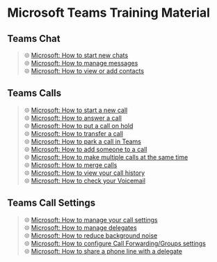 # Microsoft Teams Training Material

## Teams Chat
> 🌐 [Microsoft: How to start new chats](https://support.microsoft.com/en-us/office/start-and-pin-chats-a864b052-5e4b-4ccf-b046-2e26f40e21b5)\
> 🌐 [Microsoft: How to manage messages](https://support.microsoft.com/en-us/office/hide-chats-delete-messages-10e105ed-0c22-4d94-b7b6-d543a27c472b)\
> 🌐 [Microsoft: How to view or add contacts](https://support.microsoft.com/en-us/office/view-or-add-contacts-in-teams-4828b70a-0194-4272-9895-cfa9468273cf)

## Teams Calls
> 🌐 [Microsoft: How to start a new call](https://support.microsoft.com/en-us/office/make-calls-0a27994b-4d5d-4ac1-a40d-83b72edca946)\
> 🌐 [Microsoft: How to answer a call](https://support.microsoft.com/en-us/office/answer-a-call-in-teams-780c6946-2061-4efc-82c3-336aabfc7da0)\
> 🌐 [Microsoft: How to put a call on hold](https://support.microsoft.com/en-us/office/put-a-call-on-hold-in-teams-c824515c-77d9-46d1-bd0e-5d760c69f517)\
> 🌐 [Microsoft: How to transfer a call](https://support.microsoft.com/en-us/office/transfer-a-call-in-teams-b7f40f14-e083-46b9-b739-68038c8f73a0)\
> 🌐 [Microsoft: How to park a call in Teams](https://support.microsoft.com/en-us/office/park-a-call-in-teams-8538c063-d676-4e9a-8045-fc3b7299bb2f)\
> 🌐 [Microsoft: How to add someone to a call](https://support.microsoft.com/en-us/office/add-someone-to-a-call-in-teams-267fb0c9-275a-4047-8412-7b2654dc29c3)\
> 🌐 [Microsoft: How to make multiple calls at the same time](https://support.microsoft.com/en-us/office/make-multiple-calls-at-the-same-time-in-teams-f925b2ad-6a9c-4f3b-a305-37e1494f30a5)\
> 🌐 [Microsoft: How to merge calls](https://support.microsoft.com/en-us/office/merge-calls-in-teams-15fd64cf-1500-4143-b199-1bbda98fd695)\
> 🌐 [Microsoft: How to view your call history](https://support.microsoft.com/en-us/office/view-your-call-history-in-teams-6457f0cb-4af6-46a0-936d-349e262e7355)\
> 🌐 [Microsoft: How to check your Voicemail](https://support.microsoft.com/en-us/office/check-your-voicemail-in-teams-f8d568ce-7329-4fe2-a6a2-325ec2e2b419)

## Teams Call Settings
> 🌐 [Microsoft: How to manage your call settings](https://support.microsoft.com/en-us/office/manage-your-call-settings-in-teams-456cb611-3477-496f-b31a-6ab752a7595f)\
> 🌐 [Microsoft: How to manage delegates](https://support.microsoft.com/en-us/office/set-up-a-delegate-to-take-your-calls-75e8c522-dde0-45b3-8fd1-8341f19740f9)\
> 🌐 [Microsoft: How to reduce background noise](https://support.microsoft.com/en-us/office/reduce-background-noise-in-teams-meetings-1a9c6819-137d-4b3b-a1c8-4ab20b234c0d)\
> 🌐 [Microsoft: How to configure Call Forwarding/Groups settings](https://support.microsoft.com/en-us/office/call-forwarding-call-groups-and-simultaneous-ring-in-teams-a88da9e8-1343-4d3c-9bda-4b9615e4183e)\
> 🌐 [Microsoft: How to share a phone line with a delegate](https://support.microsoft.com/en-us/office/share-a-phone-line-with-a-delegate-16307929-a51f-43fc-8323-3b1bf115e5a8)
